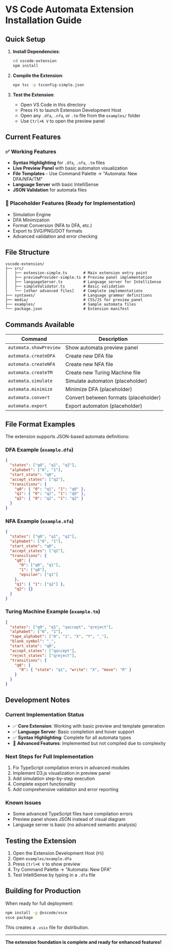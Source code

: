 # VS Code Automata Extension Installation Guide

## Quick Setup

1. **Install Dependencies**:
   ```bash
   cd vscode-extension
   npm install
   ```

2. **Compile the Extension**:
   ```bash
   npx tsc -p tsconfig-simple.json
   ```

3. **Test the Extension**:
   - Open VS Code in this directory
   - Press `F5` to launch Extension Development Host
   - Open any `.dfa`, `.nfa`, or `.tm` file from the `examples/` folder
   - Use `Ctrl+K V` to open the preview panel

## Current Features

### ✅ Working Features
- **Syntax Highlighting** for `.dfa`, `.nfa`, `.tm` files
- **Live Preview Panel** with basic automaton visualization
- **File Templates** - Use Command Palette → "Automata: New DFA/NFA/TM"
- **Language Server** with basic IntelliSense
- **JSON Validation** for automata files

### 🚧 Placeholder Features (Ready for Implementation)
- Simulation Engine
- DFA Minimization
- Format Conversion (NFA to DFA, etc.)
- Export to SVG/PNG/DOT formats
- Advanced validation and error checking

## File Structure

```
vscode-extension/
├── src/
│   ├── extension-simple.ts       # Main extension entry point
│   ├── previewProvider-simple.ts # Preview panel implementation
│   ├── languageServer.ts         # Language server for IntelliSense
│   ├── simpleValidator.ts        # Basic validation
│   └── [other advanced files]    # Complete implementations
├── syntaxes/                     # Language grammar definitions
├── media/                        # CSS/JS for preview panel
├── examples/                     # Sample automata files
└── package.json                  # Extension manifest
```

## Commands Available

| Command | Description |
|---------|-------------|
| `automata.showPreview` | Show automata preview panel |
| `automata.createDFA` | Create new DFA file |
| `automata.createNFA` | Create new NFA file |
| `automata.createTM` | Create new Turing Machine file |
| `automata.simulate` | Simulate automaton (placeholder) |
| `automata.minimize` | Minimize DFA (placeholder) |
| `automata.convert` | Convert between formats (placeholder) |
| `automata.export` | Export automaton (placeholder) |

## File Format Examples

The extension supports JSON-based automata definitions:

### DFA Example (`example.dfa`)
```json
{
  "states": ["q0", "q1", "q2"],
  "alphabet": ["0", "1"],
  "start_state": "q0",
  "accept_states": ["q2"],
  "transitions": {
    "q0": { "0": "q1", "1": "q0" },
    "q1": { "0": "q2", "1": "q0" },
    "q2": { "0": "q2", "1": "q2" }
  }
}
```

### NFA Example (`example.nfa`)
```json
{
  "states": ["q0", "q1", "q2"],
  "alphabet": ["0", "1"],
  "start_state": "q0",
  "accept_states": ["q2"],
  "transitions": {
    "q0": {
      "0": ["q0", "q1"],
      "1": ["q0"],
      "epsilon": ["q1"]
    },
    "q1": { "1": ["q2"] },
    "q2": {}
  }
}
```

### Turing Machine Example (`example.tm`)
```json
{
  "states": ["q0", "q1", "qaccept", "qreject"],
  "alphabet": ["0", "1"],
  "tape_alphabet": ["0", "1", "X", "Y", "_"],
  "blank_symbol": "_",
  "start_state": "q0",
  "accept_states": ["qaccept"],
  "reject_states": ["qreject"],
  "transitions": {
    "q0": {
      "0": { "state": "q1", "write": "X", "move": "R" }
    }
  }
}
```

## Development Notes

### Current Implementation Status
- ✅ **Core Extension**: Working with basic preview and template generation
- ✅ **Language Server**: Basic completion and hover support
- ✅ **Syntax Highlighting**: Complete for all automata types
- 🚧 **Advanced Features**: Implemented but not compiled due to complexity

### Next Steps for Full Implementation
1. Fix TypeScript compilation errors in advanced modules
2. Implement D3.js visualization in preview panel
3. Add simulation step-by-step execution
4. Complete export functionality
5. Add comprehensive validation and error reporting

### Known Issues
- Some advanced TypeScript files have compilation errors
- Preview panel shows JSON instead of visual diagram
- Language server is basic (no advanced semantic analysis)

## Testing the Extension

1. Open the Extension Development Host (`F5`)
2. Open `examples/example.dfa`
3. Press `Ctrl+K V` to show preview
4. Try Command Palette → "Automata: New DFA"
5. Test IntelliSense by typing in a `.dfa` file

## Building for Production

When ready for full deployment:
```bash
npm install -g @vscode/vsce
vsce package
```

This creates a `.vsix` file for distribution.

---

**The extension foundation is complete and ready for enhanced features!**